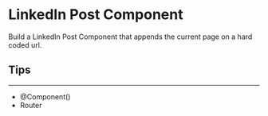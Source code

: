# LinkedIn Post Component

Build a LinkedIn Post Component that appends the current page on a hard coded url.

## Tips

---

- @Component()
- Router
